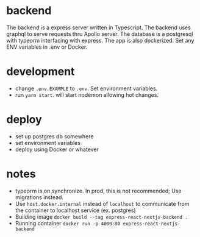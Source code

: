 # backend
The backend is a express server written in Typescript.
The backend uses graphql to serve requests thru Apollo server. 
The database is a postgresql with typeorm interfacing with express.
The app is also dockerized. Set any ENV variables in .env or Docker.
# development
- change `.env.EXAMPLE` to `.env`. Set environment variables.
- run `yarn start`. will start nodemon allowing hot changes.
# deploy
- set up postgres db somewhere
- set environment variables
- deploy using Docker or whatever
# notes
- typeorm is on synchronize. In prod, this is not recommended; Use migrations instead.
- Use `host.docker.internal` instead of `localhost` to communicate from the container to localhost service (ex. postgres)
- Building image `docker build --tag express-react-nextjs-backend .`
- Running container `docker run -p 4000:80 express-react-nextjs-backend`